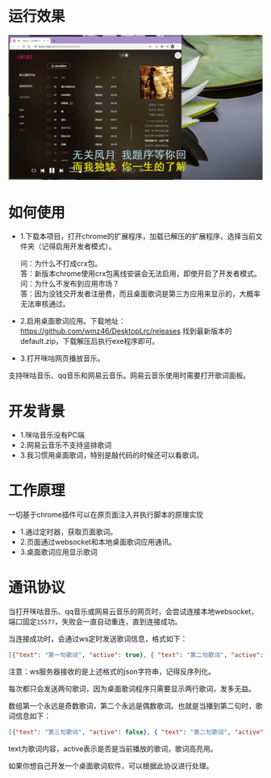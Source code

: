 # 运行效果
![](./doc/1.gif)
# 如何使用
- 1.下载本项目，打开chrome的扩展程序，加载已解压的扩展程序，选择当前文件夹（记得启用开发者模式）。

    问：为什么不打成crx包。     
    答：新版本chrome使用crx包离线安装会无法启用，即使开启了开发者模式。    
    问：为什么不发布到应用市场？      
    答：因为没钱交开发者注册费，而且桌面歌词是第三方应用来显示的，大概率无法审核通过。    

- 2.启用桌面歌词应用。下载地址：https://github.com/wmz46/DesktopLrc/releases 找到最新版本的default.zip，下载解压后执行exe程序即可。
- 3.打开咪咕网页播放音乐。

支持咪咕音乐、qq音乐和网易云音乐。网易云音乐使用时需要打开歌词面板。
# 开发背景
- 1.咪咕音乐没有PC端
- 2.网易云音乐不支持竖排歌词
- 3.我习惯用桌面歌词，特别是敲代码的时候还可以看歌词。


# 工作原理
一切基于chrome插件可以在原页面注入并执行脚本的原理实现

- 1.通过定时器，获取页面歌词。
- 2.页面通过websocket和本地桌面歌词应用通讯。
- 3.桌面歌词应用显示歌词

# 通讯协议
当打开咪咕音乐、qq音乐或网易云音乐的网页时，会尝试连接本地websocket，端口固定`15577`，失败会一直自动重连，直到连接成功。

当连接成功时，会通过ws定时发送歌词信息，格式如下：
```json
[{"text": "第一句歌词", "active": true}, { "text": "第二句歌词", "active": false }]
```
注意：ws服务器接收的是上述格式的json字符串，记得反序列化。

每次都只会发送两句歌词，因为桌面歌词程序只需要显示两行歌词，发多无益。

数组第一个永远是奇数歌词，第二个永远是偶数歌词。也就是当播到第二句时，歌词信息如下：
```json
[{"text": "第三句歌词", "active": false}, { "text": "第二句歌词", "active": true }]
```

text为歌词内容，active表示是否是当前播放的歌词，歌词高亮用。

如果你想自己开发一个桌面歌词软件，可以根据此协议进行处理。

